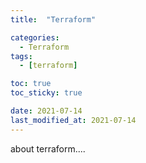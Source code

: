 ```yaml
---
title:  "Terraform"

categories:
  - Terraform
tags:
  - [terraform]

toc: true
toc_sticky: true

date: 2021-07-14
last_modified_at: 2021-07-14
---
```


about terraform....
